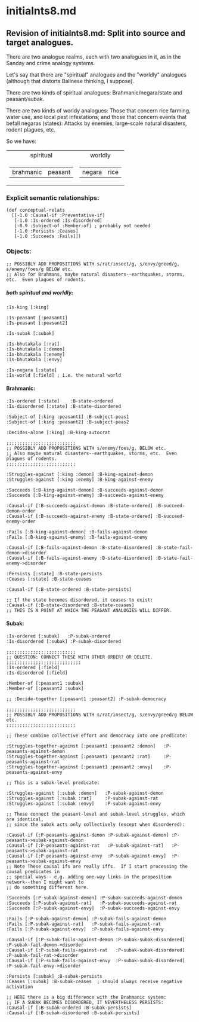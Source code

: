 initialnts8.md
====

## Revision of initialnts8.md: Split into source and target analogues.

There are two analogue realms, each with two analogues in it, as in the
Sanday and crime analogy systems.

Let's say that there are "spiritual" analogues and the "worldly"
analogues (although that distorts Balinese thinking, I suppose).

There are two kinds of spiritual analogues: Brahmanic/negara/state and
peasant/subak.

There are two kinds of worldy analogues: Those that concern rice
farming, water use, and local pest infestations; and those that concern
events that befall negaras (states): Attacks by enemies, large-scale
natural disasters, rodent plagues, etc.

So we have:

<table>
<tr align="center"><td>spiritual</td><td> worldly</td></tr>
<tr>
  <td><table><tr><td>brahmanic</td><td>peasant</td></tr></table></td>
  <td><table><tr><td>negara</td><td>rice</td></tr></table></td>
</tr>
</table>
</table>


### Explicit semantic relationships:

	(def conceptual-relats 
	  [[-1.0 :Causal-if :Preventative-if]
	   [-1.0 :Is-ordered :Is-disordered]
	   [-0.9 :Subject-of :Member-of] ; probably not needed
	   [-1.0 :Persists :Ceases]
	   [-1.0 :Succeeds :Fails]])

### Objects:

	;; POSSIBLY ADD PROPOSITIONS WITH s/rat/insect/g, s/envy/greed/g, s/enemy/foes/g BELOW etc.
	;; Also for Brahmans, maybe natural disasters--earthquakes, storms, etc.  Even plagues of rodents.

##### both spiritual and worldly:

	:Is-king [:king]

	:Is-peasant [:peasant1]
	:Is-peasant [:peasant2]

	:Is-subak [:subak]

	:Is-bhutakala [:rat]
	:Is-bhutakala [:demon]
	:Is-bhutakala [:enemy]
	:Is-bhutakala [:envy]

	:Is-negara [:state]
	:Is-world [:field] ; i.e. the natural world

	
#### Brahmanic:

	:Is-ordered [:state]    :B-state-ordered
	:Is-disordered [:state] :B-state-disordered

	:Subject-of [:king :peasant1] :B-subject-peas1
	:Subject-of [:king :peasant2] :B-subject-peas2

	:Decides-alone [:king] :B-king-autocrat

	;;;;;;;;;;;;;;;;;;;;;;;;;;
	;; POSSIBLY ADD PROPOSITIONS WITH s/enemy/foes/g, BELOW etc.
	;; Also maybe natural disasters--earthquakes, storms, etc.  Even plagues of rodents.
	;;;;;;;;;;;;;;;;;;;;;;;;;;

	:Struggles-against [:king :demon] :B-king-against-demon
	:Struggles-against [:king :enemy] :B-king-against-enemy

	:Succeeds [:B-king-against-demon] :B-succeeds-against-demon
	:Succeeds [:B-king-against-enemy] :B-succeeds-against-enemy

	:Causal-if [:B-succeeds-against-demon :B-state-ordered] :B-succeed-demon-order
	:Causal-if [:B-succeeds-against-enemy :B-state-ordered] :B-succeed-enemy-order

	:Fails [:B-king-against-demon] :B-fails-against-demon
	:Fails [:B-king-against-enemy] :B-fails-against-enemy

	:Causal-if [:B-fails-against-demon :B-state-disordered] :B-state-fail-demon->disorder
	:Causal-if [:B-fails-against-enemy :B-state-disordered] :B-state-fail-enemy->disorder

	:Persists [:state] :B-state-persists
	:Ceases [:state] :B-state-ceases

	:Causal-if [:B-state-ordered :B-state-persists]

	;; If the state becomes disordered, it ceases to exist:
	:Causal-if [:B-state-disordered :B-state-ceases]
	;; THIS IS A POINT AT WHICH THE PEASANT ANALOGIES WILL DIFFER.
	

#### Subak:

	:Is-ordered [:subak]   :P-subak-ordered
	:Is-disordered [:subak] :P-subak-disordered

	;;;;;;;;;;;;;;;;;;;;;;;;;;
	;; QUESTION: CONNECT THESE WITH OTHER ORDER? OR DELETE.
	;;;;;;;;;;;;;;;;;;;;;;;;;;;;
	:Is-ordered [:field]
	:Is-disordered [:field]

	:Member-of [:peasant1 :subak]
	:Member-of [:peasant2 :subak]

	;; :Decide-together [:peasant1 :peasant2] :P-subak-democracy

	;;;;;;;;;;;;;;;;;;;;;;;;;;
	;; POSSIBLY ADD PROPOSITIONS WITH s/rat/insect/g, s/envy/greed/g BELOW etc.
	;;;;;;;;;;;;;;;;;;;;;;;;;;

	;; These combine collective effort and democracy into one predicate:

	:Struggles-together-against [:peasant1 :peasant2 :demon]   :P-peasants-against-demon
	:Struggles-together-against [:peasant1 :peasant2 :rat]     :P-peasants-against-rat
	:Struggles-together-against [:peasant1 :peasant2 :envy]    :P-peasants-against-envy

	;; This is a subak-level predicate:

	:Struggles-against [:subak :demon]   :P-subak-against-demon
	:Struggles-against [:subak :rat]     :P-subak-against-rat
	:Struggles-against [:subak :envy]    :P-subak-against-envy

	;; These connect the peasant-level and subak-level struggles, which are identical,
	;; since the subak acts only collectively (except when disordered):

	:Causal-if [:P-peasants-against-demon :P-subak-against-demon] :P-peasants->subak-against-demon
	:Causal-if [:P-peasants-against-rat   :P-subak-against-rat]   :P-peasants->subak-against-rat
	:Causal-if [:P-peasants-against-envy  :P-subak-against-envy]  :P-peasants->subak-against-envy
	;; Note These causal ifs are really iffs.  If I start processing the causal predicates in 
	;; special ways-- e.g. adding one-way links in the proposition network--then I might want to 
	;; do something different here.

	:Succeeds [:P-subak-against-demon] :P-subak-succeeds-against-demon
	:Succeeds [:P-subak-against-rat]   :P-subak-succeeds-against-rat
	:Succeeds [:P-subak-against-envy]  :P-subak-succeeds-against-envy

	:Fails [:P-subak-against-demon] :P-subak-fails-against-demon
	:Fails [:P-subak-against-rat]   :P-subak-fails-against-rat
	:Fails [:P-subak-against-envy]  :P-subak-fails-against-envy

	:Causal-if [:P-subak-fails-against-demon :P-subak-subak-disordered] :P-subak-fail-demon->disorder
	:Causal-if [:P-subak-fails-against-rat   :P-subak-subak-disordered] :P-subak-fail-rat->disorder
	:Causal-if [:P-subak-fails-against-envy  :P-subak-subak-disordered] :P-subak-fail-envy->disorder

	:Persists [:subak] :B-subak-persists
	:Ceases [:subak] :B-subak-ceases  ; should always receive negative activation

	;; HERE there is a big difference with the Brahmanic system:
	;; IF A SUBAK BECOMES DISORDERED, IT NEVERTHELESS PERSISTS:
	:Causal-if [:B-subak-ordered :B-subak-persists]
	:Causal-if [:B-subak-disordered :B-subak-persists]
